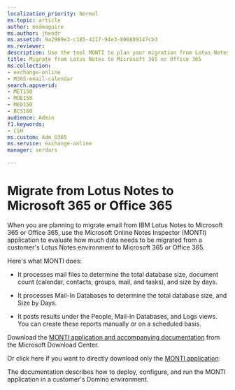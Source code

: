 ```yaml
---
localization_priority: Normal
ms.topic: article
author: msdmaguire
ms.author: jhendr
ms.assetid: 9a2909e3-c185-4217-94e3-806809147cb3
ms.reviewer: 
description: Use the tool MONTI to plan your migration from Lotus Notes to Microsoft 365 or Office 365.
title: Migrate from Lotus Notes to Microsoft 365 or Office 365
ms.collection: 
- exchange-online
- M365-email-calendar
search.appverid:
- MET150
- MOE150
- MED150
- BCS160
audience: Admin
f1.keywords:
- CSH
ms.custom: Adm_O365
ms.service: exchange-online
manager: serdars

---
```


# Migrate from Lotus Notes to Microsoft 365 or Office 365

When you are planning to migrate email from IBM Lotus Notes to Microsoft 365 or Office 365, use the Microsoft Online Notes Inspector (MONTI) application to evaluate how much data needs to be migrated from a customer's Lotus Notes environment to Microsoft 365 or Office 365.

Here's what MONTI does:

- It processes mail files to determine the total database size, document count (calendar, contacts, groups, mail, and tasks), and size by days.

- It processes Mail-In Databases to determine the total database size, and Size by Days.

- It posts results under the People, Mail-In Databases, and Logs views. You can create these reports manually or on a scheduled basis.

Download the [MONTI application and accompanying documentation](https://www.microsoft.com/download/details.aspx?id=29567) from the Microsoft Download Center.

Or click here if you want to directly download only the [MONTI application](https://download.microsoft.com/download/F/F/D/FFD6C34A-C9DB-4BE5-8504-2F912AB820C3/MONTI.exe.):  

The documentation describes how to deploy, configure, and run the MONTI application in a customer's Domino environment.
